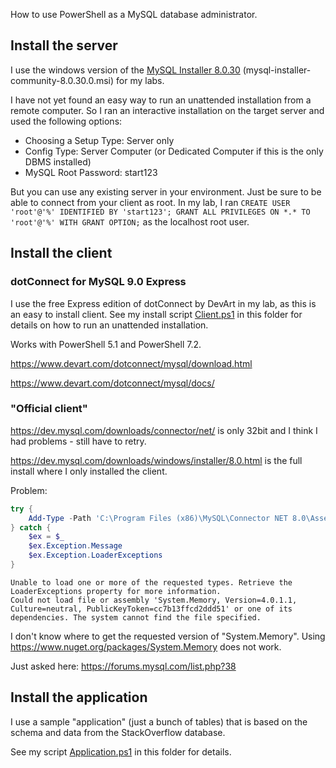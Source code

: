 How to use PowerShell as a MySQL database administrator.

## Install the server

I use the windows version of the [MySQL Installer 8.0.30](https://dev.mysql.com/downloads/installer/) (mysql-installer-community-8.0.30.0.msi) for my labs.

I have not yet found an easy way to run an unattended installation from a remote computer. So I ran an interactive installation on the target server and used the following options:
* Choosing a Setup Type: Server only
* Config Type: Server Computer (or Dedicated Computer if this is the only DBMS installed)
* MySQL Root Password: start123

But you can use any existing server in your environment. Just be sure to be able to connect from your client as root. In my lab, I ran `CREATE USER 'root'@'%' IDENTIFIED BY 'start123'; GRANT ALL PRIVILEGES ON *.* TO 'root'@'%' WITH GRANT OPTION;` as the localhost root user.


## Install the client

### dotConnect for MySQL 9.0 Express

I use the free Express edition of dotConnect by DevArt in my lab, as this is an easy to install client. See my install script [Client.ps1](Client.ps1) in this folder for details on how to run an unattended installation.

Works with PowerShell 5.1 and PowerShell 7.2.

https://www.devart.com/dotconnect/mysql/download.html

https://www.devart.com/dotconnect/mysql/docs/


### "Official client"

https://dev.mysql.com/downloads/connector/net/ is only 32bit and I think I had problems - still have to retry.

https://dev.mysql.com/downloads/windows/installer/8.0.html is the full install where I only installed the client.

Problem: 

```powershell
try {
    Add-Type -Path 'C:\Program Files (x86)\MySQL\Connector NET 8.0\Assemblies\v4.5.2\MySql.Data.dll'
} catch {
    $ex = $_
    $ex.Exception.Message
    $ex.Exception.LoaderExceptions
}
```

```
Unable to load one or more of the requested types. Retrieve the LoaderExceptions property for more information.
Could not load file or assembly 'System.Memory, Version=4.0.1.1, Culture=neutral, PublicKeyToken=cc7b13ffcd2ddd51' or one of its dependencies. The system cannot find the file specified.
```

I don't know where to get the requested version of "System.Memory". Using https://www.nuget.org/packages/System.Memory does not work.

Just asked here: https://forums.mysql.com/list.php?38


## Install the application

I use a sample "application" (just a bunch of tables) that is based on the schema and data from the StackOverflow database.

See my script [Application.ps1](Application.ps1) in this folder for details.
